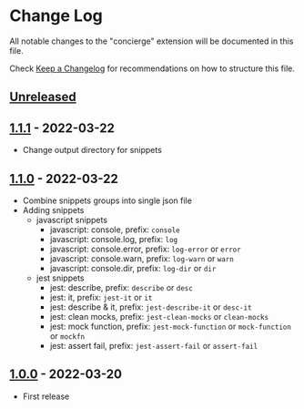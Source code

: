 # Change Log

All notable changes to the "concierge" extension will be documented in this file.

Check [Keep a Changelog](http://keepachangelog.com/) for recommendations on how to structure this file.

## [Unreleased]

## [1.1.1] - 2022-03-22
- Change output directory for snippets

## [1.1.0] - 2022-03-22
- Combine snippets groups into single json file
- Adding snippets
  - javascript snippets
    - javascript: console, prefix: `console`
    - javascript: console.log, prefix: `log`
    - javascript: console.error, prefix: `log-error` or `error`
    - javascript: console.warn, prefix: `log-warn` or `warn`
    - javascript: console.dir, prefix: `log-dir` or `dir`
  - jest snippets
    - jest: describe, prefix: `describe` or `desc`
    - jest: it, prefix: `jest-it` or `it`
    - jest: describe & it, prefix: `jest-describe-it` or `desc-it`
    - jest: clean mocks, prefix: `jest-clean-mocks` or `clean-mocks`
    - jest: mock function, prefix: `jest-mock-function` or `mock-function` or `mockfn`
    - jest: assert fail, prefix: `jest-assert-fail` or `assert-fail`

## [1.0.0] - 2022-03-20
- First release

[Unreleased]: https://github.com/GregoireCiles/concierge-vscode-extension/compare/v1.0.0...HEAD
[1.1.1]: https://github.com/GregoireCiles/concierge-vscode-extension/releases/tag/v1.1.1
[1.1.0]: https://github.com/GregoireCiles/concierge-vscode-extension/releases/tag/v1.1.0
[1.0.0]: https://github.com/GregoireCiles/concierge-vscode-extension/releases/tag/v1.0.0
